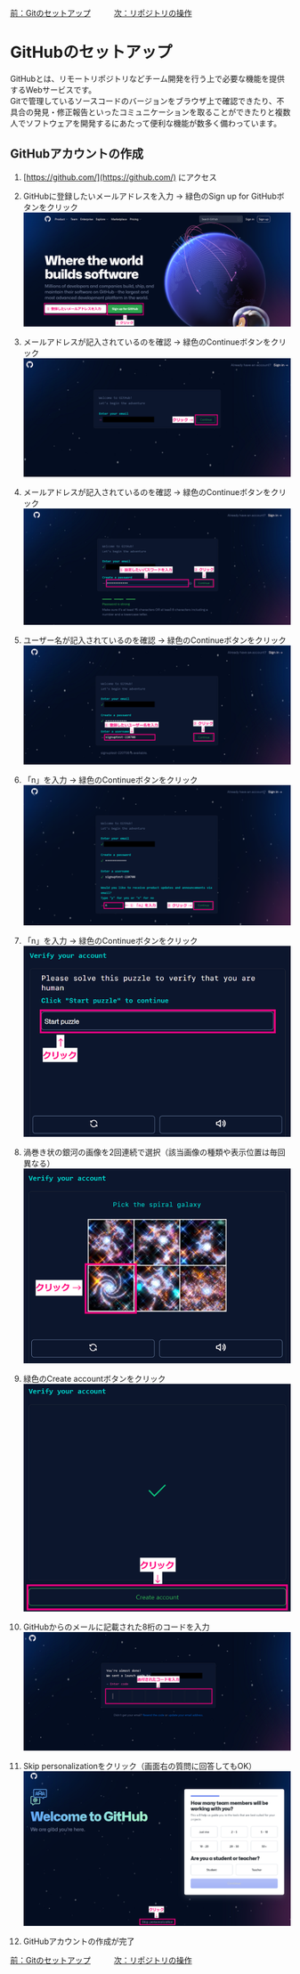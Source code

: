 [前：Gitのセットアップ](/GIT_SETUP.md)　　　[次：リポジトリの操作](/REPOSITORY.md)

# GitHubのセットアップ

GitHubとは、リモートリポジトリなどチーム開発を行う上で必要な機能を提供するWebサービスです。  
Gitで管理しているソースコードのバージョンをブラウザ上で確認できたり、不具合の発見・修正報告といったコミュニケーションを取ることができたりと複数人でソフトウェアを開発するにあたって便利な機能が数多く備わっています。

## GitHubアカウントの作成

1. [https://github.com/](https://github.com/) にアクセス  

1. GitHubに登録したいメールアドレスを入力 → 緑色のSign up for GitHubボタンをクリック  
    ![GitHubトップページ](/image/github_signup_220208.png)

1. メールアドレスが記入されているのを確認 → 緑色のContinueボタンをクリック  
    ![登録情報入力ページ_メールアドレス](/image/welcome_to_github_email_220708.png)

1. メールアドレスが記入されているのを確認 → 緑色のContinueボタンをクリック  
    ![登録情報入力ページ_パスワード](/image/welcome_to_github_password_220708.png)

1. ユーザー名が記入されているのを確認 → 緑色のContinueボタンをクリック  
    ![登録情報入力ページ_ユーザー名](/image/welcome_to_github_username_220708.png)

1. 「n」を入力 → 緑色のContinueボタンをクリック  
    ![登録情報入力ページ_y_or_n](/image/welcome_to_github_n_220708.png)

1. 「n」を入力 → 緑色のContinueボタンをクリック  
    ![登録情報入力ページ_start_puzzle](/image/welcome_to_github_start_puzzle_220708.png)

1. 渦巻き状の銀河の画像を2回連続で選択（該当画像の種類や表示位置は毎回異なる）
    ![登録情報入力ページ_spiral_galaxy](/image/welcome_to_github_spiral_galaxy_220708.png)

1. 緑色のCreate accountボタンをクリック  
    ![登録情報入力ページ_create_account](/image/welcome_to_github_create_account_220708.png)

1. GitHubからのメールに記載された8桁のコードを入力  
    ![登録情報入力ページ_enter_code](/image/welcome_to_github_enter_code_220708.png)

1. Skip personalizationをクリック（画面右の質問に回答してもOK）  
    ![登録情報入力ページ_skip](/image/welcome_to_github_skip_220708.png)

1. GitHubアカウントの作成が完了

[前：Gitのセットアップ](/GIT_SETUP.md)　　　[次：リポジトリの操作](/REPOSITORY.md)